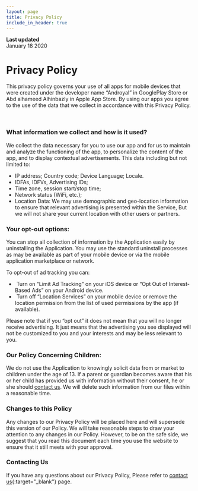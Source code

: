 ```yaml
---
layout: page
title: Privacy Policy
include_in_header: true
---
```


**Last updated**  
January 18 2020

# Privacy Policy
This privacy policy governs your use of all apps for mobile devices that were created under the developer name “Androyal” in GooglePlay Store or Abd alhameed Alhinbazly in Apple App Store.
By using our apps you agree to the use of the data that we collect in accordance with this Privacy Policy.

<br>

### What information we collect and how is it used?

We collect the data necessary for you to use our app and for us to maintain and analyze the functioning of the app, to personalize the content of the app, and to display contextual advertisements.
This data including but not limited to:

*   IP address; Country code; Device Language; Locale.
*   IDFAs, IDFVs, Advertising IDs;
*   Time zone, session start/stop time;
*   Network status (WiFi, etc.);
*   Location Data: We may use demographic and geo\-location information to ensure that relevant advertising is presented within the Service, But we will not share your current location with other users or partners.

### Your opt\-out options:

You can stop all collection of information by the Application easily by uninstalling the Application. You may use the standard uninstall processes as may be available as part of your mobile device or via the mobile application marketplace or network.

To opt\-out of ad tracking you can:

*    Turn on “Limit Ad Tracking” on your iOS device or “Opt Out of Interest\-Based Ads” on your Android device.
*    Turn off “Location Services” on your mobile device or remove the location permission from the list of used permissions by the app (if available).

Please note that if you “opt out” it does not mean that you will no longer receive advertising. It just means that the advertising you see displayed will not be customized to you and your interests and may be less relevant to you.

### Our Policy Concerning Children:

We do not use the Application to knowingly solicit data from or market to children under the age of 13. If a parent or guardian becomes aware that his or her child has provided us with information without their consent, he or she should <a href="/contact-us" target="_self">contact us</a>. We will delete such information from our files within a reasonable time.

### Changes to this Policy

Any changes to our Privacy Policy will be placed here and will supersede this version of our Policy. We will take reasonable steps to draw your attention to any changes in our Policy. However, to be on the safe side, we suggest that you read this document each time you use the website to ensure that it still meets with your approval.

### Contacting Us

If you have any questions about our Privacy Policy, Please refer to [contact us](/contact-us){:target="_blank"} page.
